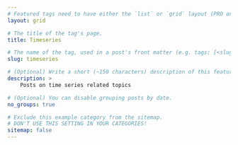 ```yaml
---
# Featured tags need to have either the `list` or `grid` layout (PRO only).
layout: grid

# The title of the tag's page.
title: Timeseries

# The name of the tag, used in a post's front matter (e.g. tags: [<slug>]).
slug: timeseries

# (Optional) Write a short (~150 characters) description of this featured tag.
description: >
    Posts on time series related topics

# (Optional) You can disable grouping posts by date.
no_groups: true

# Exclude this example category from the sitemap.
# DON'T USE THIS SETTING IN YOUR CATEGORIES!
sitemap: false
---
```

